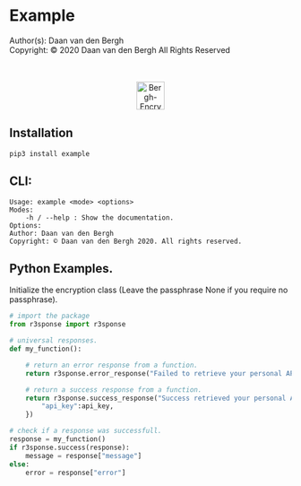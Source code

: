 # Example
Author(s):  Daan van den Bergh<br>
Copyright:  © 2020 Daan van den Bergh All Rights Reserved<br>
<br>
<br>
<p align="center">
  <img src="https://github.com/vandenberghinc/storage/blob/master/images/logo.png?raw=true" alt="Bergh-Encryption" width="50"/>
</p>

## Installation
	pip3 install example

## CLI:
	Usage: example <mode> <options> 
	Modes:
	    -h / --help : Show the documentation.
	Options:
	Author: Daan van den Bergh 
	Copyright: © Daan van den Bergh 2020. All rights reserved.

## Python Examples.

Initialize the encryption class (Leave the passphrase None if you require no passphrase).
```python
# import the package
from r3sponse import r3sponse

# universal responses.
def my_function():

	# return an error response from a function.
	return r3sponse.error_response("Failed to retrieve your personal API key")

	# return a success response from a function.
	return r3sponse.success_response("Success retrieved your personal API key", {
		"api_key":api_key,
	})

# check if a response was successfull.
response = my_function()
if r3sponse.success(response):
	message = response["message"]
else:
	error = response["error"]
```

